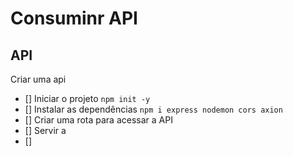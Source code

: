 #   Consuminr API


##  API

Criar uma api
-  []  Iniciar o projeto `npm init -y`
-  []  Instalar as dependências `npm i express nodemon cors axion`
-  []  Criar uma rota para acessar a API
-  []  Servir a 
-  []  

##

##